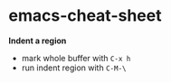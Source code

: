 # emacs-cheat-sheet

**Indent a region**
* mark whole buffer with `C-x h`
* run indent region with `C-M-\` 


